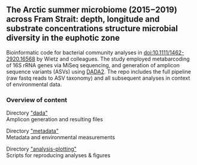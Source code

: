 ## The Arctic summer microbiome (2015−2019) across Fram Strait: depth, longitude and substrate concentrations structure microbial diversity in the euphotic zone 

Bioinformatic code for bacterial community analyses in [doi:10.1111/1462-2920.16568](https://enviromicro-journals.onlinelibrary.wiley.com/doi/full/10.1111/1462-2920.16568) by Wietz and colleagues. The study employed metabarcoding of 16S rRNA genes via MiSeq sequencing, and generation of amplicon sequence variants (ASVs) using [DADA2](https://benjjneb.github.io/dada2/tutorial_1_8.html). The repo includes the full pipeline (raw fastq reads to ASV taxonomy) and all subsequent analyses in context of environmental data.

### Overview of content

Directory ["dada"](./dada)  
Amplicon generation and resulting files

Directory ["metadata"](./metadata)  
Metadata and environmental measurements 

Directory ["analysis-plotting"](./analysis-plotting)  
Scripts for reproducing analyses & figures
